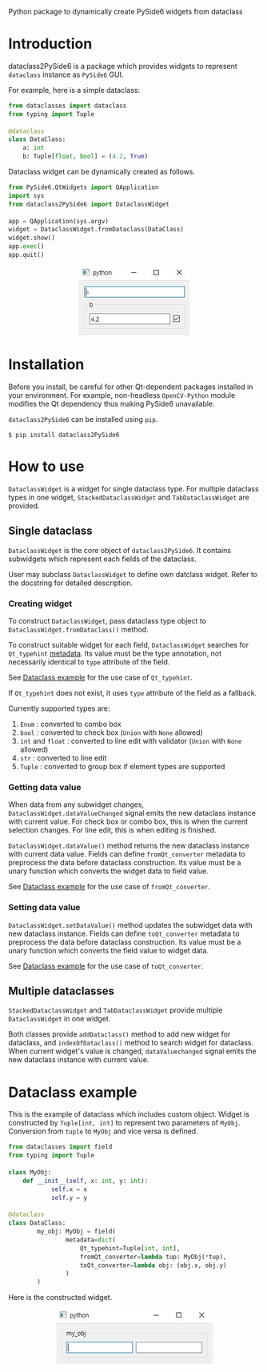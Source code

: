 Python package to dynamically create PySide6 widgets from dataclass

# Introduction

dataclass2PySide6 is a package which provides widgets to represent `dataclass` instance as `PySide6` GUI.

For example, here is a simple dataclass:

```python
from dataclasses import dataclass
from typing import Tuple

@dataclass
class DataClass:
    a: int
    b: Tuple[float, bool] = (4.2, True)
```

Dataclass widget can be dynamically created as follows.

```python
from PySide6.QtWidgets import QApplication
import sys
from dataclass2PySide6 import DataclassWidget

app = QApplication(sys.argv)
widget = DataclassWidget.fromDataclass(DataClass)
widget.show()
app.exec()
app.quit()
```

<div align="center">
  <img src="https://github.com/JSS95/dataclass2PySide6/raw/master/imgs/example.jpg"/><br>
</div>

# Installation

Before you install, be careful for other Qt-dependent packages installed in your environment.
For example, non-headless `OpenCV-Python` module modifies the Qt dependency thus making PySide6 unavailable.

`dataclass2PySide6` can be installed using `pip`.

```
$ pip install dataclass2PySide6
```

# How to use

`DataclassWidget` is a widget for single dataclass type.
For multiple dataclass types in one widget, `StackedDataclassWidget` and `TabDataclassWidget` are provided.

## Single dataclass

`DataclassWidget` is the core object of `dataclass2PySide6`. It contains subwidgets which represent each fields of the dataclass.

User may subclass `DataclassWidget` to define own datclass widget. Refer to the docstring for detailed description.

### Creating widget

To construct `DataclassWidget`, pass dataclass type object to `DataclassWidget.fromDataclass()` method.

To construct suitable widget for each field, `DataclassWidget` searches for `Qt_typehint` [metadata](https://docs.python.org/3/library/dataclasses.html#dataclasses.field).
Its value must be the type annotation, not necessarily identical to `type` attribute of the field.

See [Dataclass example](#Dataclass-example) for the use case of `Qt_typehint`.

If `Qt_typehint` does not exist, it uses `type` attribute of the field as a fallback.

Currently supported types are:

1. `Enum` : converted to combo box
2. `bool` : converted to check box (`Union` with `None` allowed)
3. `int` and `float` : converted to line edit with validator (`Union` with `None` allowed)
4. `str` : converted to line edit
5. `Tuple` : converted to group box if element types are supported

### Getting data value

When data from any subwidget changes, `DataclassWidget.dataValueChanged` signal emits the new dataclass instance with current value.
For check box or combo box, this is when the current selection changes. For line edit, this is when editing is finished.

`DataclassWidget.dataValue()` method returns the new dataclass instance with current data value.
Fields can define `fromQt_converter` metadata to preprocess the data before dataclass construction.
Its value must be a unary function which converts the widget data to field value.

See [Dataclass example](#Dataclass-example) for the use case of `fromQt_converter`.

### Setting data value

`DataclassWidget.setDataValue()` method updates the subwidget data with new dataclass instance.
Fields can define `toQt_converter` metadata to preprocess the data before dataclass construction.
Its value must be a unary function which converts the field value to widget data.

See [Dataclass example](#Dataclass-example) for the use case of `toQt_converter`.

## Multiple dataclasses

`StackedDataclassWidget` and `TabDataclassWidget` provide multiple `DataclassWidget` in one widget.

Both classes provide `addDataclass()` method to add new widget for dataclass, and `indexOfDataclass()` method to search widget for dataclass.
When current widget's value is changed, `dataValuechanged` signal emits the new dataclass instance with current value.

# Dataclass example

This is the example of dataclass which includes custom object.
Widget is constructed by `Tuple[int, int]` to represent two parameters of `MyObj`.
Conversion from `tuple` to `MyObj` and vice versa is defined.

```python
from dataclasses import field
from typing import Tuple

class MyObj:
    def __init__(self, x: int, y: int):
            self.x = x
            self.y = y

@dataclass
class DataClass:
        my_obj: MyObj = field(
                metadata=dict(
                    Qt_typehint=Tuple[int, int],
                    fromQt_converter=lambda tup: MyObj(*tup),
                    toQt_converter=lambda obj: (obj.x, obj.y)
                )
        )
```

Here is the constructed widget.

<div align="center">
  <img src="https://github.com/JSS95/dataclass2PySide6/raw/master/imgs/example2.jpg"/><br>
</div>
